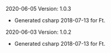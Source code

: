 2020-06-05 Version: 1.0.3
- Generated csharp 2018-07-13 for Ft.

2020-06-03 Version: 1.0.2
- Generated csharp 2018-07-13 for Ft.

